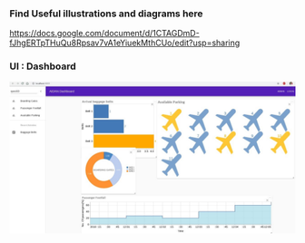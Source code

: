 ### Find Useful illustrations and diagrams here

https://docs.google.com/document/d/1CTAGDmD-fJhgERTpTHuQu8Rpsav7vA1eYiuekMthCUo/edit?usp=sharing

### UI : Dashboard
![picture](/Flowcharts/dashboardnew.jpeg)
